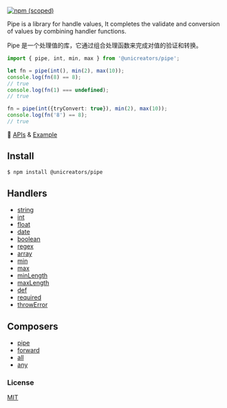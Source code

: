 
[![npm (scoped)](https://img.shields.io/npm/v/@unicreators/pipe)](https://www.npmjs.com/package/@unicreators/pipe)


Pipe is a library for handle values, It completes the validate and conversion of values by combining handler functions.


Pipe 是一个处理值的库，它通过组合处理函数来完成对值的验证和转换。


```ts
import { pipe, int, min, max } from '@unicreators/pipe';

let fn = pipe(int(), min(2), max(10));
console.log(fn(8) == 8);
// true
console.log(fn(1) === undefined);
// true

fn = pipe(int({tryConvert: true}), min(2), max(10));
console.log(fn('8') == 8);
// true
```

:watermelon: [APIs](./docs/modules.md) & [Example](./tests/index.test.ts)  


## Install

```sh
$ npm install @unicreators/pipe
```

## Handlers

- [string](./docs/modules.md#string)
- [int](./docs/modules.md#int)
- [float](./docs/modules.md#float)
- [date](./docs/modules.md#date)
- [boolean](./docs/modules.md#boolean)
- [regex](./docs/modules.md#regex)
- [array](./docs/modules.md#array)
- [min](./docs/modules.md#min)
- [max](./docs/modules.md#max)
- [minLength](./docs/modules.md#minlength)
- [maxLength](./docs/modules.md#maxlength)
- [def](./docs/modules.md#def)
- [required](./docs/modules.md#required)
- [throwError](./docs/modules.md#throwerror)
  

## Composers

- [pipe](./docs/modules.md#pipe)
- [forward](./docs/modules.md#forward)
- [all](./docs/modules.md#all)
- [any](./docs/modules.md#any)




### License

[MIT](LICENSE)